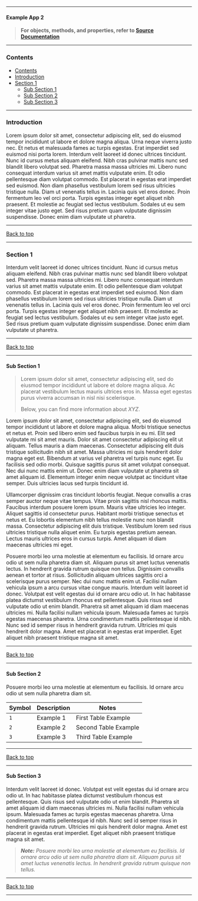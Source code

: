 <!--
Title: Example App 2 - Documentation
Author: Skylar Paulson (spaulson@adworthy.com)
Version: 1.0.4
-->

<script type="text/javascript" src="../Connector.js"></script>
<hidden id="top">

---

<!-- Document Start -->
#### Example App 2

> **For objects, methods, and properties, refer to [Source Documentation](source_docs/html/index.html)**

---

### Contents

- [Contents](#contents)
- [Introduction](#introduction)
- [Section 1](#section-1)
  - [Sub Section 1](#sub-section-1)
  - [Sub Section 2](#sub-section-2)
  - [Sub Section 3](#sub-section-3)

---

### Introduction

Lorem ipsum dolor sit amet, consectetur adipiscing elit, sed do eiusmod tempor incididunt ut labore et dolore magna aliqua. Urna neque viverra justo nec. Et netus et malesuada fames ac turpis egestas. Erat imperdiet sed euismod nisi porta lorem. Interdum velit laoreet id donec ultrices tincidunt. Nunc id cursus metus aliquam eleifend. Nibh cras pulvinar mattis nunc sed blandit libero volutpat sed. Pharetra massa massa ultricies mi. Libero nunc consequat interdum varius sit amet mattis vulputate enim. Et odio pellentesque diam volutpat commodo. Est placerat in egestas erat imperdiet sed euismod. Non diam phasellus vestibulum lorem sed risus ultricies tristique nulla. Diam ut venenatis tellus in. Lacinia quis vel eros donec. Proin fermentum leo vel orci porta. Turpis egestas integer eget aliquet nibh praesent. Et molestie ac feugiat sed lectus vestibulum. Sodales ut eu sem integer vitae justo eget. Sed risus pretium quam vulputate dignissim suspendisse. Donec enim diam vulputate ut pharetra.

---

[Back to top](#top)

---

### Section 1

Interdum velit laoreet id donec ultrices tincidunt. Nunc id cursus metus aliquam eleifend. Nibh cras pulvinar mattis nunc sed blandit libero volutpat sed. Pharetra massa massa ultricies mi. Libero nunc consequat interdum varius sit amet mattis vulputate enim. Et odio pellentesque diam volutpat commodo. Est placerat in egestas erat imperdiet sed euismod. Non diam phasellus vestibulum lorem sed risus ultricies tristique nulla. Diam ut venenatis tellus in. Lacinia quis vel eros donec. Proin fermentum leo vel orci porta. Turpis egestas integer eget aliquet nibh praesent. Et molestie ac feugiat sed lectus vestibulum. Sodales ut eu sem integer vitae justo eget. Sed risus pretium quam vulputate dignissim suspendisse. Donec enim diam vulputate ut pharetra.

---

[Back to top](#top)

---

#### Sub Section 1

> Lorem ipsum dolor sit amet, consectetur adipiscing elit, sed do eiusmod tempor incididunt ut labore et dolore magna aliqua. Ac placerat vestibulum lectus mauris ultrices eros in. Massa eget egestas purus viverra accumsan in nisl nisi scelerisque.
>
> Below, you can find more information about *XYZ*.

Lorem ipsum dolor sit amet, consectetur adipiscing elit, sed do eiusmod tempor incididunt ut labore et dolore magna aliqua. Morbi tristique senectus et netus et. Proin sed libero enim sed faucibus turpis in eu mi. Elit sed vulputate mi sit amet mauris. Dolor sit amet consectetur adipiscing elit ut aliquam. Tellus mauris a diam maecenas. Consectetur adipiscing elit duis tristique sollicitudin nibh sit amet. Massa ultricies mi quis hendrerit dolor magna eget est. Bibendum at varius vel pharetra vel turpis nunc eget. Eu facilisis sed odio morbi. Quisque sagittis purus sit amet volutpat consequat. Nec dui nunc mattis enim ut. Donec enim diam vulputate ut pharetra sit amet aliquam id. Elementum integer enim neque volutpat ac tincidunt vitae semper. Duis ultricies lacus sed turpis tincidunt id.

Ullamcorper dignissim cras tincidunt lobortis feugiat. Neque convallis a cras semper auctor neque vitae tempus. Vitae proin sagittis nisl rhoncus mattis. Faucibus interdum posuere lorem ipsum. Mauris vitae ultricies leo integer. Aliquet sagittis id consectetur purus. Habitant morbi tristique senectus et netus et. Eu lobortis elementum nibh tellus molestie nunc non blandit massa. Consectetur adipiscing elit duis tristique. Vestibulum lorem sed risus ultricies tristique nulla aliquet enim. Eu turpis egestas pretium aenean. Lectus mauris ultrices eros in cursus turpis. Amet aliquam id diam maecenas ultricies mi eget.

Posuere morbi leo urna molestie at elementum eu facilisis. Id ornare arcu odio ut sem nulla pharetra diam sit. Aliquam purus sit amet luctus venenatis lectus. In hendrerit gravida rutrum quisque non tellus. Dignissim convallis aenean et tortor at risus. Sollicitudin aliquam ultrices sagittis orci a scelerisque purus semper. Nec dui nunc mattis enim ut. Facilisi nullam vehicula ipsum a arcu cursus vitae congue mauris. Interdum velit laoreet id donec. Volutpat est velit egestas dui id ornare arcu odio ut. In hac habitasse platea dictumst vestibulum rhoncus est pellentesque. Quis risus sed vulputate odio ut enim blandit. Pharetra sit amet aliquam id diam maecenas ultricies mi. Nulla facilisi nullam vehicula ipsum. Malesuada fames ac turpis egestas maecenas pharetra. Urna condimentum mattis pellentesque id nibh. Nunc sed id semper risus in hendrerit gravida rutrum. Ultricies mi quis hendrerit dolor magna. Amet est placerat in egestas erat imperdiet. Eget aliquet nibh praesent tristique magna sit amet.

---

[Back to top](#top)

---

#### Sub Section 2

Posuere morbi leo urna molestie at elementum eu facilisis. Id ornare arcu odio ut sem nulla pharetra diam sit.

| Symbol | Description | Notes |
| ------ | ----------- | ----- |
| `1` | Example 1 | First Table Example |
| `2` | Example 2 | Second Table Example |
| `3` | Example 3 | Third Table Example |

---

[Back to top](#top)

---

#### Sub Section 3

Interdum velit laoreet id donec. Volutpat est velit egestas dui id ornare arcu odio ut. In hac habitasse platea dictumst vestibulum rhoncus est pellentesque. Quis risus sed vulputate odio ut enim blandit. Pharetra sit amet aliquam id diam maecenas ultricies mi. Nulla facilisi nullam vehicula ipsum. Malesuada fames ac turpis egestas maecenas pharetra. Urna condimentum mattis pellentesque id nibh. Nunc sed id semper risus in hendrerit gravida rutrum. Ultricies mi quis hendrerit dolor magna. Amet est placerat in egestas erat imperdiet. Eget aliquet nibh praesent tristique magna sit amet.

> ***Note:** Posuere morbi leo urna molestie at elementum eu facilisis. Id ornare arcu odio ut sem nulla pharetra diam sit. Aliquam purus sit amet luctus venenatis lectus. In hendrerit gravida rutrum quisque non tellus.*

---

[Back to top](#top)

---

<!-- End of Document -->

<!-- CSS Styles -->
<style>
    true::before {
        content: "✔";
        color: green;
        font-weight: bold;
    }

    false::before {
        content: "✖";
        color: red;
        font-weight: bold;
    }

    num {
        color: blue;
        font-weight: bold;
    }

    na::before {
        content: "N/A";
        color: grey;
        font-weight: bold;
        font-style: italic;
    }
</style>
<!-- End of Styles -->
